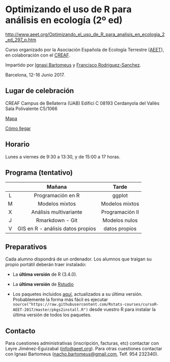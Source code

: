 
# Optimizando el uso de R para análisis en ecología (2º ed)

http://www.aeet.org/Optimizando_el_uso_de_R_para_analisis_en_ecologia_2_ed_297_p.htm

Curso organizado por la Asociación Española de Ecología Terrestre ([AEET](http://www.aeet.org)), en colaboración con el [CREAF](http://www.creaf.cat/). 

Impartido por [Ignasi Bartomeus](https://bartomeuslab.com/) y [Francisco Rodriguez-Sanchez](http://bit.ly/frod_san).

Barcelona, 12-16 Junio 2017.


## Lugar de celebración

CREAF
Campus de Bellaterra (UAB) Edifici C
08193 Cerdanyola del Vallès
Sala Polivalente C5/1066 

[Mapa](http://www.creaf.cat/es/como-llegar-al-creaf/mapa-de-situacion)

[Cómo llegar](http://www.creaf.cat/es/como-llegar-al-creaf/venir-en-transporte-publico)


## Horario

Lunes a viernes de 9:30 a 13:30, y de 15:00 a 17 horas.


## Programa (tentativo)

|   |               Mañana              |      Tarde      |
|:-:|:---------------------------------:|:---------------:|
| L |         Programación en R         |      ggplot     |
| M |           Modelos mixtos          |  Modelos mixtos |
| X |       Análisis multivariante      | Programación II |
| J |           Rmarkdown - Git         |  Modelos nulos  |
| V | GIS en R - análisis datos propios |  datos propios  |



## Preparativos

Cada alumno dispondrá de un ordenador. Los alumnos que traigan su propio portátil deberán traer instalado:

- La **última versión** de R (3.4.0). 

- La **última versión** de [Rstudio](https://www.rstudio.com/products/rstudio/download/) 

- Los paquetes incluidos [aquí](https://raw.githubusercontent.com/Rstats-courses/cursoR-AEET-2017/master/pkgs2install.R), actualizados a su última versión. Probablemente la forma más fácil es ejecutar `source("https://raw.githubusercontent.com/Rstats-courses/cursoR-AEET-2017/master/pkgs2install.R")` desde vuestro R para instalar la última versión de todos los paquetes.



## Contacto

Para cuestiones administrativas (inscripción, facturas, etc) contactar con Leyre Jiménez-Eguizabal (info@aeet.org). Para otras cuestiones contactar con Ignasi Bartomeus (nacho.bartomeus@gmail.com, Telf. 954 232340).

